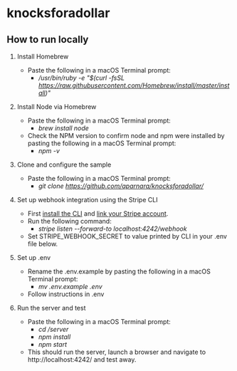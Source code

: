# knocksforadollar

## How to run locally

1. Install Homebrew
    - Paste the following in a macOS Terminal prompt: 
      - */usr/bin/ruby -e "$(curl -fsSL https://raw.githubusercontent.com/Homebrew/install/master/install)"*

2. Install Node via Homebrew
    - Paste the following in a macOS Terminal prompt: 
      - *brew install node*
    - Check the NPM version to confirm node and npm were installed by pasting the following in a macOS Terminal prompt: 
      - *npm -v*

3. Clone and configure the sample 
    - Paste the following in a macOS Terminal prompt: 
      - *git clone https://github.com/aparnara/knocksforadollar/*

4. Set up webhook integration using the Stripe CLI
    - First [install the CLI](https://stripe.com/docs/stripe-cli) and [link your Stripe account](https://stripe.com/docs/stripe-cli#link-account).
    - Run the following command:
      - *stripe listen --forward-to localhost:4242/webhook*
    - Set STRIPE_WEBHOOK_SECRET to value printed by CLI in your .env file below.
    
5. Set up .env
    - Rename the .env.example by pasting the following in a macOS Terminal prompt:
      - *mv .env.example .env*
    - Follow instructions in .env

4. Run the server and test
    - Paste the following in a macOS Terminal prompt:
      - *cd /server*
      - *npm install*
      - *npm start*
    - This should run the server, launch a browser and navigate to http://localhost:4242/ and test away. 
